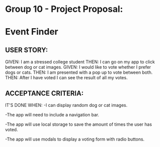 # Group 10 - Project Proposal:
# Event Finder

## USER STORY:
GIVEN: I am a stressed college student 
THEN: I can go on my app to click between dog or cat images.
GIVEN: I would like to vote whether I prefer dogs or cats. 
THEN: I am presented with a pop up to vote between both.
THEN: After I have voted I can see the result of all my votes.

## ACCEPTANCE CRITERIA:
IT'S DONE WHEN:
-I can display random dog or cat images.

-The app will need to include a navigation bar.

-The app will use local storage to save the amount of times the user has voted.

-The app will use modals to display a voting form with radio buttons.



